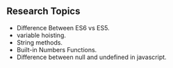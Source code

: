 ## Research Topics

- Difference Between ES6 vs ES5.
- variable hoisting.
- String methods.
- Built-in Numbers Functions.
- Difference between null and undefined in javascript.
